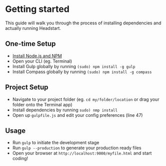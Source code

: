 # Getting started

This guide will walk you through the process of installing dependencies and actually running Headstart.

## One-time Setup

+ [Install Node.js and NPM](http://nodejs.org)
+ Open your CLI (eg. Terminal)
+ Install Gulp globally by running `(sudo) npm install -g gulp`
+ Install Compass globally by running `(sudo) npm install -g compass`

## Project Setup

+ Navigate to your project folder (eg. `cd my/folder/location` or drag your folder onto the Terminal app)
+ Install dependencies by running `sudo) nmp install`
+ Open up `gulpfile.js` and edit your config preferences (line 47)

## Usage

+ Run `gulp` to initiate the development stage
+ Run `gulp --production` to generate your production ready files
+ Open your browser at `http://localhost:9000/myfile.html` and start coding!
